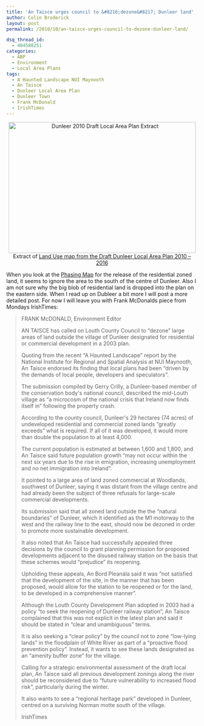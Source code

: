 ```yaml
---
title: 'An Taisce urges council to &#8216;dezone&#8217; Dunleer land'
author: Colin Broderick
layout: post
permalink: /2010/10/an-taisce-urges-council-to-dezone-dunleer-land/

dsq_thread_id:
  - 404588251
categories:
  - ABP
  - Environment
  - Local Area Plans
tags:
  - A Haunted Landscape NUI Maynooth
  - An Taisce
  - Dunleer Local Area Plan
  - Dunleer Town
  - Frank McDonald
  - IrishTimes
---
```

<p style="text-align: center;">
  <a href="{{site.baseurl}}/wp-content/uploads/2010/10/Screen-shot-2010-10-25-at-17.26.38.png"><img class="aligncenter size-full wp-image-1052" title="Dunleer 2010 Draft Local Area Plan" src="{{site.baseurl}}/wp-content/uploads/2010/10/Screen-shot-2010-10-25-at-17.26.38.png" alt="Dunleer 2010 Draft Local Area Plan Extract" width="493" height="344" /></a>Extract of <a href="http://www.louthcoco.ie/en/Publications/Development-Plans/Louth_Local_Area_Plans/Draft_of_Dunleer_Local_Area_Plan_2010_-2016.html">Land Use map from the Draft Dunleer Local Area Plan 2010 &#8211; 2016</a>
</p>

When you look at the <a href="http://www.louthcoco.ie/en/Publications/Development-Plans/Louth_Local_Area_Plans/Review_of_Dunleer_Local_Area_Plan_2010-2016/Dunleer_LAP_-_Maps_-_Draft.pdf" target="_blank">Phasing Map</a> for the release of the residential zoned land, it seems to ignore the area to the south of the centre of Dunleer. Also I am not sure why the big blob of residential land is dropped into the plan on the eastern side. When I read up on Dubleer a bit more I will post a more detailed post. For now I will leave you with Frank McDonalds piece from Mondays IrishTimes:

> FRANK McDONALD, Environment Editor
> 
> AN TAISCE has called on Louth County Council to “dezone” large areas of land outside the village of Dunleer designated for residential or commercial development in a 2003 plan.
> 
> Quoting from the recent “A Haunted Landscape” report by the National Institute for Regional and Spatial Analysis at NUI Maynooth, An Taisce endorsed its finding that local plans had been “driven by the demands of local people, developers and speculators”.<!--more-->
> 
> The submission compiled by Gerry Crilly, a Dunleer-based member of the conservation body's national council, described the mid-Louth village as “a microcosm of the national crisis that Ireland now finds itself in” following the property crash.
> 
> According to the county council, Dunleer's 29 hectares (74 acres) of undeveloped residential and commercial zoned lands “greatly exceeds” what is required. If all of it was developed, it would more than double the population to at least 4,000.
> 
> The current population is estimated at between 1,600 and 1,800, and An Taisce said future population growth “may not occur within the next six years due to the rise in emigration, increasing unemployment and no net immigration into Ireland”.
> 
> It pointed to a large area of land zoned commercial at Woodlands, southwest of Dunleer, saying it was distant from the village centre and had already been the subject of three refusals for large-scale commercial developments.
> 
> Its submission said that all zoned land outside the the “natural boundaries” of Dunleer, which it identified as the M1 motorway to the west and the railway line to the east, should now be dezoned in order to promote more sustainable development.
> 
> It also noted that An Taisce had successfully appealed three decisions by the council to grant planning permission for proposed developments adjacent to the disused railway station on the basis that these schemes would “prejudice” its reopening.
> 
> Upholding these appeals, An Bord Pleanála said it was “not satisfied that the development of the site, in the manner that has been proposed, would allow for the station to be reopened or for the land, to be developed in a comprehensive manner”.
> 
> Although the Louth County Development Plan adopted in 2003 had a policy “to seek the reopening of Dunleer railway station”, An Taisce complained that this was not explicit in the latest plan and said it should be stated in “clear and unambiguous” terms.
> 
> It is also seeking a “clear policy” by the council not to zone “low-lying lands” in the floodplain of White River as part of a “proactive flood prevention policy”. Instead, it wants to see these lands designated as an “amenity buffer zone” for the village.
> 
> Calling for a strategic environmental assessment of the draft local plan, An Taisce said all previous development zonings along the river should be reconsidered due to “future vulnerability to increased flood risk”, particularly during the winter.
> 
> It also wants to see a “regional heritage park” developed in Dunleer, centred on a surviving Norman motte south of the village.
> 
> IrishTimes

